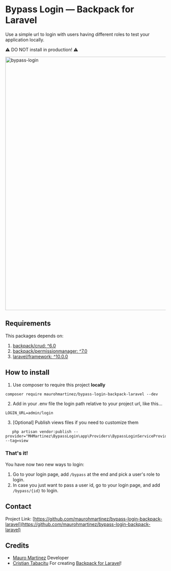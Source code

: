 # Bypass Login — Backpack for Laravel
Use a simple url to login with users having different roles to test your application locally.

⚠️ DO NOT install in production! ⚠️

<img width="796" alt="bypass-login" src="https://github.com/maurohmartinez/bypass-login-backpack-laravel/assets/33960976/edae8441-280f-44cf-ba57-37f922f72046">

## Requirements
This packages depends on:
1. [backpack/crud: ^6.0](https://backpackforlaravel.com/)
2. [backpack/permissionmanager: ^7.0](https://github.com/Laravel-Backpack/PermissionManager)
3. [laravel/framework: ^10.0.0](https://laravel.com/)

## How to install
1. Use composer to require this project **locally**
```shell
composer require maurohmartinez/bypass-login-backpack-laravel --dev
```

2. Add in your .env file the login path relative to your project url, like this...
```dotenv
LOGIN_URL=admin/login
```

3. [Optional] Publish views files if you need to customize them
```shell
   php artisan vendor:publish --provider="MHMartinez\BypassLogin\app\Providers\BypassLoginServiceProvider" --tag=view
```

### That's it!
You have now two new ways to login:
1. Go to your login page, add `/bypass` at the end and pick a user's role to login.
2. In case you just want to pass a user id, go to your login page, and add `/bypass/{id}` to login.

## Contact
Project Link: [https://github.com/maurohmartinez/bypass-login-backpack-laravel](https://github.com/maurohmartinez/bypass-login-backpack-laravel)

## Credits
- [Mauro Martinez](https://inspiredpulse.com/) Developer
- [Cristian Tabacitu](https://tabacitu.ro/) For creating [Backpack for Laravel](https://backpackforlaravel.com/)!

